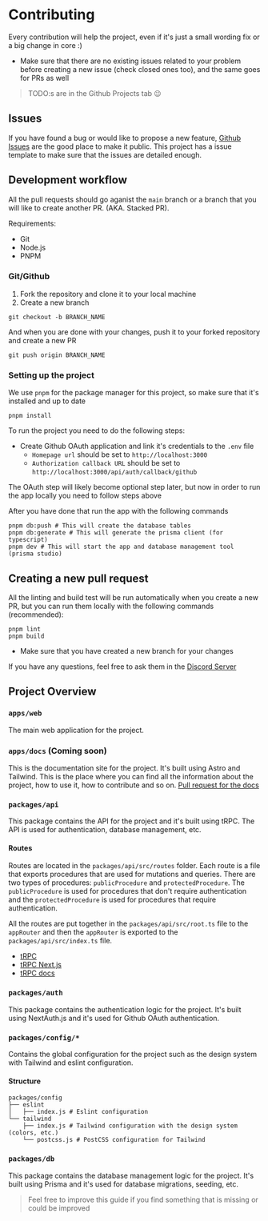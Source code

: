# Contributing

Every contribution will help the project, even if it's just a small wording fix or a big change in core :)

- Make sure that there are no existing issues related to your problem before creating a new issue (check closed ones too), and the same goes for PRs as well

> TODO:s are in the Github Projects tab 😉

## Issues

If you have found a bug or would like to propose a new feature, [Github Issues](https://github.com/LukaHietala/planors/issues) are the good place to make it public. This project has a issue template to make sure that the issues are detailed enough.

## Development workflow

All the pull requests should go aganist the `main` branch or a branch that you will like to create another PR. (AKA. Stacked PR).

Requirements:

- Git
- Node.js
- PNPM

### Git/Github

1. Fork the repository and clone it to your local machine
2. Create a new branch

```
git checkout -b BRANCH_NAME
```

And when you are done with your changes, push it to your forked repository and create a new PR

```
git push origin BRANCH_NAME
```

### Setting up the project

We use `pnpm` for the package manager for this project, so make sure that it's installed and up to date

```
pnpm install
```

To run the project you need to do the following steps:

- Create Github OAuth application and link it's credentials to the `.env` file
  - `Homepage url` should be set to `http://localhost:3000`
  - `Authorization callback URL` should be set to `http://localhost:3000/api/auth/callback/github`

The OAuth step will likely become optional step later, but now in order to run the app locally you need to follow steps above

After you have done that run the app with the following commands

```
pnpm db:push # This will create the database tables
pnpm db:generate # This will generate the prisma client (for typescript)
pnpm dev # This will start the app and database management tool (prisma studio)
```

## Creating a new pull request

All the linting and build test will be run automatically when you create a new PR, but you can run them locally with the following commands (recommended):

```
pnpm lint
pnpm build
```

- Make sure that you have created a new branch for your changes

If you have any questions, feel free to ask them in the [Discord Server](https://discord.gg/Cb5XdXYSJh)

## Project Overview

### `apps/web`

The main web application for the project.

### `apps/docs` (Coming soon)

This is the documentation site for the project. It's built using Astro and Tailwind. This is the place where you can find all the information about the project, how to use it, how to contribute and so on. [Pull request for the docs](https://github.com/LukaHietala/planors/pull/47)

### `packages/api`

This package contains the API for the project and it's built using tRPC. The API is used for authentication, database management, etc.

#### Routes

Routes are located in the `packages/api/src/routes` folder. Each route is a file that exports procedures that are used for mutations and queries. There are two types of procedures: `publicProcedure` and `protectedProcedure`. The `publicProcedure` is used for procedures that don't require authentication and the `protectedProcedure` is used for procedures that require authentication.

All the routes are put together in the `packages/api/src/root.ts` file to the `appRouter` and then the `appRouter` is exported to the `packages/api/src/index.ts` file.

- [tRPC](https://trpc.io/)
- [tRPC Next.js](https://trpc.io/docs/nextjs)
- [tRPC docs](https://trpc.io/docs)

### `packages/auth`

This package contains the authentication logic for the project. It's built using NextAuth.js and it's used for Github OAuth authentication.

### `packages/config/*`

Contains the global configuration for the project such as the design system with Tailwind and eslint configuration.

#### Structure

```
packages/config
├── eslint
│   ├── index.js # Eslint configuration
└── tailwind
    ├── index.js # Tailwind configuration with the design system (colors, etc.)
    └── postcss.js # PostCSS configuration for Tailwind
```

### `packages/db`

This package contains the database management logic for the project. It's built using Prisma and it's used for database migrations, seeding, etc.

> Feel free to improve this guide if you find something that is missing or could be improved
